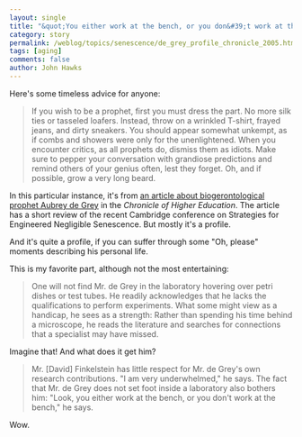 ```yaml
---
layout: single 
title: "&quot;You either work at the bench, or you don&#39;t work at the bench.&quot; " 
category: story
permalink: /weblog/topics/senescence/de_grey_profile_chronicle_2005.html
tags: [aging] 
comments: false 
author: John Hawks 
---
```



<p>
Here's some timeless advice for anyone: 
</p>

<blockquote>If you wish to be a prophet, first you must dress the part. No more silk ties or tasseled loafers. Instead, throw on a wrinkled T-shirt, frayed jeans, and dirty sneakers. You should appear somewhat unkempt, as if combs and showers were only for the unenlightened. When you encounter critics, as all prophets do, dismiss them as idiots. Make sure to pepper your conversation with grandiose predictions and remind others of your genius often, lest they forget. Oh, and if possible, grow a very long beard.</blockquote>

<p>
In this particular instance, it's from <a href="http://chronicle.com/free/v52/i10/10a01401.htm">an article about biogerontological prophet Aubrey de Grey</a> in the <i>Chronicle of Higher Education</I>. The article has a short review of the recent Cambridge conference on Strategies for Engineered Negligible Senescence. But mostly it's a profile.
</p>

<p>
And it's quite a profile, if you can suffer through some "Oh, please" moments describing his personal life. 
</p>

<p>
This is my favorite part, although not the most entertaining: 
</p>

<blockquote>One will not find Mr. de Grey in the laboratory hovering over petri dishes or test tubes. He readily acknowledges that he lacks the qualifications to perform experiments. What some might view as a handicap, he sees as a strength: Rather than spending his time behind a microscope, he reads the literature and searches for connections that a specialist may have missed.</blockquote>

<p>
Imagine that! And what does it get him? 
</p>

<blockquote>Mr. [David] Finkelstein has little respect for Mr. de Grey's own research contributions. "I am very underwhelmed," he says. The fact that Mr. de Grey does not set foot inside a laboratory also bothers him: "Look, you either work at the bench, or you don't work at the bench," he says.</blockquote>

<p>
Wow. 
</p>

